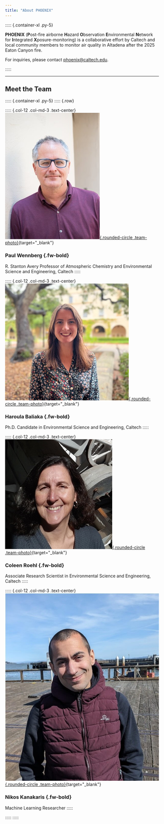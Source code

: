 ```yaml
---
title: "About PHOENIX"
---
```


::::: {.container-xl .py-5}

**PHOENIX** (**P**ost-fire airborne **H**azard **O**bservation **E**nvironmental **N**etwork for **I**ntegrated **X**posure-monitoring) is a collaborative effort by Caltech and local community members to monitor air quality in Altadena after the 2025 Eaton Canyon fire.

For inquiries, please contact [phoenix@caltech.edu](mailto:phoenix@caltech.edu).

:::::

---

## **Meet the Team**
::::: {.container-xl .py-5}
::::: {.row}

::::: {.col-12 .col-md-3 .text-center}
[![](/img/paul-wennberg.jpg){.rounded-circle .team-photo}](https://web.gps.caltech.edu/~wennberg){target="_blank"}

### Paul Wennberg {.fw-bold}
R. Stanton Avery Professor of Atmospheric Chemistry and Environmental Science and Engineering, Caltech
:::::

::::: {.col-12 .col-md-3 .text-center}
[![](/img/haroula-baliaka.jpg){.rounded-circle .team-photo}](https://www.linkedin.com/in/haroula-baliaka){target="_blank"}

### Haroula Baliaka {.fw-bold}
Ph.D. Candidate in Environmental Science and Engineering, Caltech
:::::

::::: {.col-12 .col-md-3 .text-center}
[![](/img/coleen-roehl.jpg){.rounded-circle .team-photo}](https://www.gps.caltech.edu/people/coleen-roehl){target="_blank"}

### Coleen Roehl {.fw-bold}
Associate Research Scientist in Environmental Science and Engineering, Caltech
:::::

::::: {.col-12 .col-md-3 .text-center}
[![](/img/nikos-kanakaris.jpg){.rounded-circle .team-photo}](https://www.linkedin.com/in/nkanak){target="_blank"}

### Nikos Kanakaris {.fw-bold}
Machine Learning Researcher
:::::

:::::
:::::